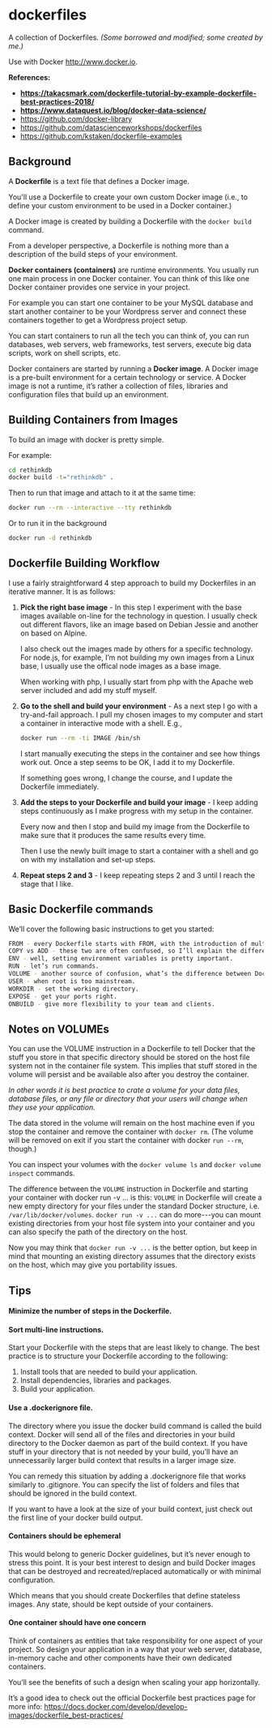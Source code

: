 # dockerfiles
A collection of Dockerfiles. *(Some borrowed and modified; some created by me.)*

Use with Docker http://www.docker.io.

**References:**
* **https://takacsmark.com/dockerfile-tutorial-by-example-dockerfile-best-practices-2018/**
* **https://www.dataquest.io/blog/docker-data-science/**
* https://github.com/docker-library
* https://github.com/datascienceworkshops/dockerfiles
* https://github.com/kstaken/dockerfile-examples

## Background

A **Dockerfile** is a text file that defines a Docker image.

You'll use a Dockerfile to create your own custom Docker image
(i.e., to define your custom environment to be used in a Docker container.)

A Docker image is created by building a Dockerfile with the `docker build` command.

From a developer perspective, a Dockerfile is nothing more than a description of the build steps of your environment.

**Docker containers (containers)** are runtime environments.
You usually run one main process in one Docker container.
You can think of this like one Docker container provides one service in your project.

For example you can start one container to be your MySQL database
and start another container to be your Wordpress server
and connect these containers together to get a Wordpress project setup.

You can start containers to run all the tech you can think of,
you can run databases, web servers, web frameworks, test servers, execute big data scripts, work on shell scripts, etc.

Docker containers are started by running a **Docker image**. A Docker image is a pre-built environment for a certain technology or service. A Docker image is not a runtime, it’s rather a collection of files, libraries and configuration files that build up an environment.

## Building Containers from Images

To build an image with docker is pretty simple.

For example:
```bash
cd rethinkdb
docker build -t="rethinkdb" .
```

Then to run that image and attach to it at the same time:
```bash
docker run --rm --interactive --tty rethinkdb
```

Or to run it in the background
```bash
docker run -d rethinkdb
```

## Dockerfile Building Workflow

I use a fairly straightforward 4 step approach to build my Dockerfiles in an iterative manner. It is as follows:

1. **Pick the right base image** -
    In this step I experiment with the base images available on-line for the technology in question.
    I usually check out different flavors, like an image based on Debian Jessie and another on based on Alpine.

    I also check out the images made by others for a specific technology.
    For node.js, for example, I’m not building my own images from a Linux base, I usually use the offical node images as a base image.

    When working with php, I usually start from php with the Apache web server included and add my stuff myself.

2. **Go to the shell and build your environment** -
    As a next step I go with a try-and-fail approach.
    I pull my chosen images to my computer and start a container in interactive mode with a shell.
    E.g.,
    ```bash
    docker run --rm -ti IMAGE /bin/sh
    ```

    I start manually executing the steps in the container and see how things work out. Once a step seems to be OK, I add it to my Dockerfile.

    If something goes wrong, I change the course, and I update the Dockerfile immediately.

3. **Add the steps to your Dockerfile and build your image** -
    I keep adding steps continuously as I make progress with my setup in the container.

    Every now and then I stop and build my image from the Dockerfile to make sure that it produces the same results every time.

    Then I use the newly built image to start a container with a shell and go on with my installation and set-up steps.

4. **Repeat steps 2 and 3** -
    I keep repeating steps 2 and 3 until I reach the stage that I like.

## Basic Dockerfile commands

We’ll cover the following basic instructions to get you started:

```bash
FROM - every Dockerfile starts with FROM, with the introduction of multi-stage builds as of version 17.05, you can have more than one FROM instruction in one Dockerfile.
COPY vs ADD - these two are often confused, so I’ll explain the difference.
ENV - well, setting environment variables is pretty important.
RUN - let’s run commands.
VOLUME - another source of confusion, what’s the difference between Dockerfile VOLUME and container volumes?
USER - when root is too mainstream.
WORKDIR - set the working directory.
EXPOSE - get your ports right.
ONBUILD - give more flexibility to your team and clients.
```

## Notes on VOLUMEs

You can use the VOLUME instruction in a Dockerfile to tell Docker that the stuff you store in that specific directory should be stored on the host file system not in the container file system. This implies that stuff stored in the volume will persist and be available also after you destroy the container.

*In other words it is best practice to crate a volume for your data files, database files, or any file or directory that your users will change when they use your application.*

The data stored in the volume will remain on the host machine even if you stop the container and remove the container with `docker rm`. (The volume will be removed on exit if you start the container with docker `run --rm`, though.)

You can inspect your volumes with the `docker volume ls` and `docker volume inspect` commands.

The difference between the `VOLUME` instruction in Dockerfile and starting your container with docker run -v ... is this:
`VOLUME` in Dockerfile will create a new empty directory for your files under the standard Docker structure,
i.e. `/var/lib/docker/volumes`.
`docker run -v ...` can do more---you can mount existing directories from your host file system into your container
and you can also specify the path of the directory on the host.

Now you may think that `docker run -v ...` is the better option,
but keep in mind that mounting an existing directory assumes that the directory exists on the host,
which may give you portability issues.

## Tips

#### Minimize the number of steps in the Dockerfile.

#### Sort multi-line instructions.

Start your Dockerfile with the steps that are least likely to change.
The best practice is to structure your Dockerfile according to the following:
1. Install tools that are needed to build your application.
2. Install dependencies, libraries and packages.
3. Build your application.

#### Use a .dockerignore file.

The directory where you issue the docker build command is called the build context. Docker will send all of the files and directories in your build directory to the Docker daemon as part of the build context. If you have stuff in your directory that is not needed by your build, you’ll have an unnecessarily larger build context that results in a larger image size.

You can remedy this situation by adding a .dockerignore file that works similarly to .gitignore. You can specify the list of folders and files that should be ignored in the build context.

If you want to have a look at the size of your build context, just check out the first line of your docker build output.

#### Containers should be ephemeral

This would belong to generic Docker guidelines, but it’s never enough to stress this point. It is your best interest to design and build Docker images that can be destroyed and recreated/replaced automatically or with minimal configuration.

Which means that you should create Dockerfiles that define stateless images. Any state, should be kept outside of your containers.

#### One container should have one concern
Think of containers as entities that take responsibility for one aspect of your project.
So design your application in a way that your web server, database, in-memory cache and other components have their own dedicated containers.

You’ll see the benefits of such a design when scaling your app horizontally.

It’s a good idea to check out the official Dockerfile best practices page for more info: https://docs.docker.com/develop/develop-images/dockerfile_best-practices/
